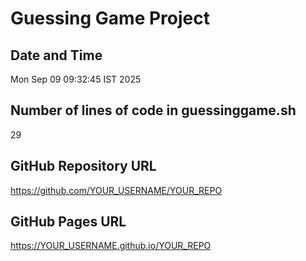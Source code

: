 # Guessing Game Project

## Date and Time
Mon Sep 09 09:32:45 IST 2025

## Number of lines of code in guessinggame.sh
29

## GitHub Repository URL
https://github.com/YOUR_USERNAME/YOUR_REPO

## GitHub Pages URL
https://YOUR_USERNAME.github.io/YOUR_REPO
